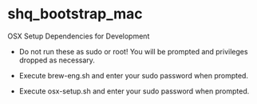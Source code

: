 # shq_bootstrap_mac
OSX Setup Dependencies for Development

- Do not run these as sudo or root! You will be prompted and privileges dropped as necessary.

- Execute brew-eng.sh and enter your sudo password when prompted.
- Execute osx-setup.sh and enter your sudo password when prompted.
